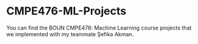 # CMPE476-ML-Projects
You can find the BOUN CMPE476: Machine Learning course projects that we implemented with my teammate Şefika Akman.
